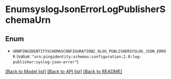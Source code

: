 # EnumsyslogJsonErrorLogPublisherSchemaUrn

## Enum


* `URNPINGIDENTITYSCHEMASCONFIGURATION2_0LOG_PUBLISHERSYSLOG_JSON_ERROR` (value: `"urn:pingidentity:schemas:configuration:2.0:log-publisher:syslog-json-error"`)


[[Back to Model list]](../README.md#documentation-for-models) [[Back to API list]](../README.md#documentation-for-api-endpoints) [[Back to README]](../README.md)


